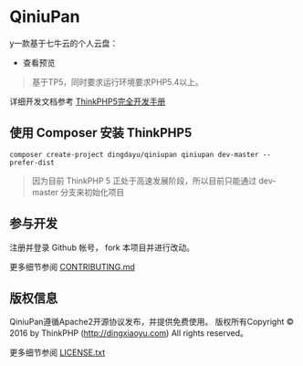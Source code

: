 QiniuPan
===============

y一款基于七牛云的个人云盘：

 + 查看预览

> 基于TP5，同时要求运行环境要求PHP5.4以上。

详细开发文档参考 [ThinkPHP5完全开发手册](http://www.kancloud.cn/manual/thinkphp5)

## 使用 Composer 安装 ThinkPHP5
~~~
composer create-project dingdayu/qiniupan qiniupan dev-master --prefer-dist
~~~
> 因为目前 ThinkPHP 5 正处于高速发展阶段，所以目前只能通过 dev-master 分支来初始化项目

## 参与开发
注册并登录 Github 帐号， fork 本项目并进行改动。

更多细节参阅 [CONTRIBUTING.md](CONTRIBUTING.md)

## 版权信息

QiniuPan遵循Apache2开源协议发布，并提供免费使用。
版权所有Copyright © 2016 by ThinkPHP (http://dingxiaoyu.com)
All rights reserved。

更多细节参阅 [LICENSE.txt](LICENSE.txt)
